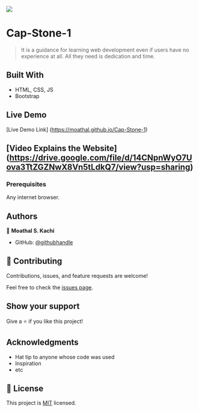 ![](https://img.shields.io/badge/Microverse-blueviolet)

# Cap-Stone-1

> It is a guidance for learning web development even if users have no experience at all. All they need is dedication and time.

## Built With

- HTML, CSS, JS
- Bootstrap

## Live Demo

[Live Demo Link] (https://moathal.github.io/Cap-Stone-1)


## [Video Explains the Website] (https://drive.google.com/file/d/14CNpnWyO7Uova3TtZGZNwX8Vn5tLdkQ7/view?usp=sharing)


### Prerequisites

 Any internet browser.



## Authors

👤 **Moathal S. Kachi**

- GitHub: [@githubhandle](https://github.com/moathal)

## 🤝 Contributing

Contributions, issues, and feature requests are welcome!

Feel free to check the [issues page](../../issues/).

## Show your support

Give a ⭐️ if you like this project!

## Acknowledgments

- Hat tip to anyone whose code was used
- Inspiration
- etc

## 📝 License

This project is [MIT](./MIT.md) licensed.

